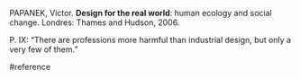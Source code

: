 PAPANEK, Victor. **Design for the real world**: human ecology and social change. Londres: Thames and Hudson, 2006.

P. IX: “There are professions more harmful than industrial design, but only a very few of them.”

#reference